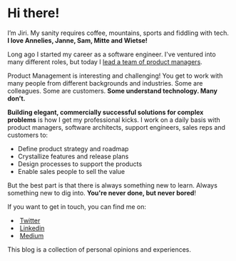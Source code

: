 # Hi there!

I’m Jiri. My sanity requires coffee, mountains, sports and fiddling with tech. **I love Annelies, Janne, Sam, Mitte and Wietse!**

Long ago I started my career as a software engineer. I've ventured into many different roles, but today I [lead a team of product managers](https://be.linkedin.com/in/jiridejagere). 

Product Management is interesting and challenging! You get to work with many people from different backgrounds and industries. Some are colleagues. Some are customers. **Some understand technology. Many don’t.**

**Building elegant, commercially successful solutions for complex problems** is how I get my professional kicks. I work on a daily basis with product managers, software architects, support engineers, sales reps and customers to:

* Define product strategy and roadmap
* Crystallize features and release plans
* Design processes to support the products 
* Enable sales people to sell the value

But the best part is that there is always something new to learn. Always something new to dig into. **You're never done, but never bored**! 

If you want to get in touch, you can find me on:

 * <span class="blue-fa"><i class="fab fa-twitter fa-fw"></i>&nbsp;</span>[Twitter](https://twitter.com/JiriDJ)
 * <span class="blue-fa"><i class="fab fa-linkedin fa-fw"></i>&nbsp;</span>[Linkedin](https://be.linkedin.com/in/jiridejagere)
 * <span class="blue-fa"><i class="fab fa-medium fa-fw"></i>&nbsp;</span>[Medium](https://medium.com/@jiridejagere)

This blog is a collection of personal opinions and experiences.